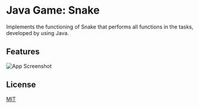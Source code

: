 
# Java Game: Snake
Implements the functioning of Snake that performs all functions in the tasks, developed by using Java.
## Features


![App Screenshot](https://github.com/XiaoSanchez/Java_Game-Snake/blob/main/src/ScreenShot.png)
## License

[MIT](https://choosealicense.com/licenses/mit/)

